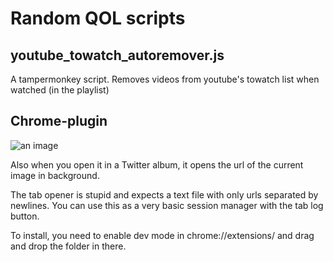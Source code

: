 # Random QOL scripts


## youtube_towatch_autoremover.js
A tampermonkey script. Removes videos from youtube's towatch list when watched (in the playlist)

## Chrome-plugin
![an image](https://kosshi.fi/u/BGtn.png)

Also when you open it in a Twitter album, it opens the url of the current image in background.

The tab opener is stupid and expects a text file with only urls separated by newlines. You can use this as a very basic session manager with the tab log button.

To install, you need to enable dev mode in chrome://extensions/ and drag and drop the folder in there.
